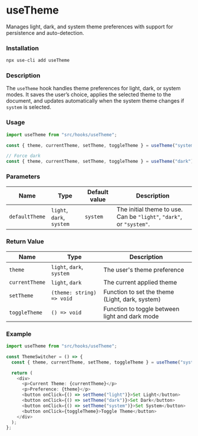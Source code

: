# useTheme

Manages light, dark, and system theme preferences with support for persistence and auto-detection.

### Installation

```bash
npx use-cli add useTheme
```

### Description

The `useTheme` hook handles theme preferences for light, dark, or system modes. It saves the user’s choice, applies the selected theme to the document, and updates automatically when the system theme changes if `system` is selected.

### Usage

```typescript
import useTheme from "src/hooks/useTheme";

const { theme, currentTheme, setTheme, toggleTheme } = useTheme("system");

// Force dark
const { theme, currentTheme, setTheme, toggleTheme } = useTheme("dark");
```

### Parameters

| Name           | Type                      | Default value | Description                                                          |
| -------------- | ------------------------- | ------------- | -------------------------------------------------------------------- |
| `defaultTheme` | `light`, `dark`, `system` | `system`      | The initial theme to use. Can be `"light"`, `"dark"`, or `"system"`. |

### Return Value

| Name           | Type                      | Description                                     |
| -------------- | ------------------------- | ----------------------------------------------- |
| `theme`        | `light`, `dark`, `system` | The user's theme preference                     |
| `currentTheme` | `light`, `dark`           | The current applied theme                       |
| `setTheme`     | `(theme: string) => void` | Function to set the theme (Light, dark, system) |
| `toggleTheme`  | `() => void`              | Function to toggle between light and dark mode  |

### Example

```typescript
import useTheme from "src/hooks/useTheme";

const ThemeSwitcher = () => {
  const { theme, currentTheme, setTheme, toggleTheme } = useTheme("system");

  return (
    <div>
      <p>Current Theme: {currentTheme}</p>
      <p>Preference: {theme}</p>
      <button onClick={() => setTheme("light")}>Set Light</button>
      <button onClick={() => setTheme("dark")}>Set Dark</button>
      <button onClick={() => setTheme("system")}>Set System</button>
      <button onClick={toggleTheme}>Toggle Theme</button>
    </div>
  );
};
```
